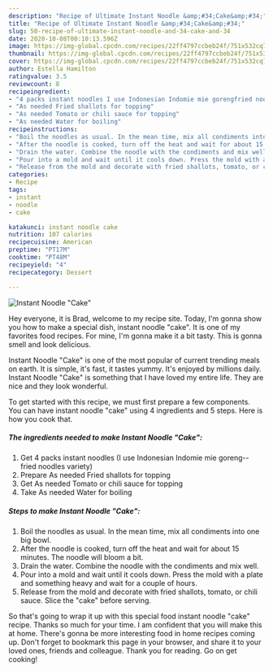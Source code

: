 ```yaml
---
description: "Recipe of Ultimate Instant Noodle &amp;#34;Cake&amp;#34;"
title: "Recipe of Ultimate Instant Noodle &amp;#34;Cake&amp;#34;"
slug: 50-recipe-of-ultimate-instant-noodle-and-34-cake-and-34
date: 2020-10-08T00:10:13.596Z
image: https://img-global.cpcdn.com/recipes/22ff4797ccbeb24f/751x532cq70/instant-noodle-cake-recipe-main-photo.jpg
thumbnail: https://img-global.cpcdn.com/recipes/22ff4797ccbeb24f/751x532cq70/instant-noodle-cake-recipe-main-photo.jpg
cover: https://img-global.cpcdn.com/recipes/22ff4797ccbeb24f/751x532cq70/instant-noodle-cake-recipe-main-photo.jpg
author: Estella Hamilton
ratingvalue: 3.5
reviewcount: 8
recipeingredient:
- "4 packs instant noodles I use Indonesian Indomie mie gorengfried noodles variety"
- "As needed Fried shallots for topping"
- "As needed Tomato or chili sauce for topping"
- "As needed Water for boiling"
recipeinstructions:
- "Boil the noodles as usual. In the mean time, mix all condiments into one big bowl."
- "After the noodle is cooked, turn off the heat and wait for about 15 minutes. The noodle will bloom a bit."
- "Drain the water. Combine the noodle with the condiments and mix well."
- "Pour into a mold and wait until it cools down. Press the mold with a plate and something heavy and wait for a couple of hours."
- "Release from the mold and decorate with fried shallots, tomato, or chili sauce. Slice the &#34;cake&#34; before serving."
categories:
- Recipe
tags:
- instant
- noodle
- cake

katakunci: instant noodle cake 
nutrition: 107 calories
recipecuisine: American
preptime: "PT17M"
cooktime: "PT48M"
recipeyield: "4"
recipecategory: Dessert

---
```



![Instant Noodle &#34;Cake&#34;](https://img-global.cpcdn.com/recipes/22ff4797ccbeb24f/751x532cq70/instant-noodle-cake-recipe-main-photo.jpg)

Hey everyone, it is Brad, welcome to my recipe site. Today, I'm gonna show you how to make a special dish, instant noodle &#34;cake&#34;. It is one of my favorites food recipes. For mine, I'm gonna make it a bit tasty. This is gonna smell and look delicious.

Instant Noodle &#34;Cake&#34; is one of the most popular of current trending meals on earth. It is simple, it's fast, it tastes yummy. It's enjoyed by millions daily. Instant Noodle &#34;Cake&#34; is something that I have loved my entire life. They are nice and they look wonderful.




To get started with this recipe, we must first prepare a few components. You can have instant noodle &#34;cake&#34; using 4 ingredients and 5 steps. Here is how you cook that.

<!--inarticleads1-->

##### The ingredients needed to make Instant Noodle &#34;Cake&#34;:

1. Get 4 packs instant noodles (I use Indonesian Indomie mie goreng--fried noodles variety)
1. Prepare As needed Fried shallots for topping
1. Get As needed Tomato or chili sauce for topping
1. Take As needed Water for boiling




<!--inarticleads2-->

##### Steps to make Instant Noodle &#34;Cake&#34;:

1. Boil the noodles as usual. In the mean time, mix all condiments into one big bowl.
1. After the noodle is cooked, turn off the heat and wait for about 15 minutes. The noodle will bloom a bit.
1. Drain the water. Combine the noodle with the condiments and mix well.
1. Pour into a mold and wait until it cools down. Press the mold with a plate and something heavy and wait for a couple of hours.
1. Release from the mold and decorate with fried shallots, tomato, or chili sauce. Slice the &#34;cake&#34; before serving.




So that's going to wrap it up with this special food instant noodle &#34;cake&#34; recipe. Thanks so much for your time. I am confident that you will make this at home. There's gonna be more interesting food in home recipes coming up. Don't forget to bookmark this page in your browser, and share it to your loved ones, friends and colleague. Thank you for reading. Go on get cooking!
